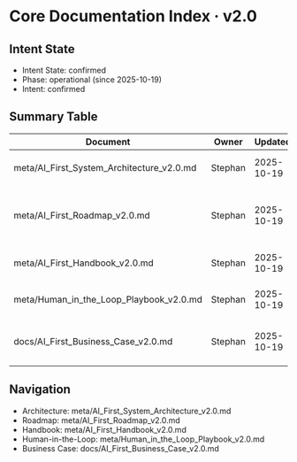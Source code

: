 # Core Documentation Index · v2.0

## Intent State
- Intent State: confirmed
- Phase: operational (since 2025-10-19)
- Intent: confirmed

## Summary Table
| Document | Owner | Updated | Rhythm | Notes |
| --- | --- | --- | --- | --- |
| meta/AI_First_System_Architecture_v2.0.md | Stephan | 2025-10-19 | Monthly review | Layers, roles, interfaces. |
| meta/AI_First_Roadmap_v2.0.md | Stephan | 2025-10-19 | Bi-weekly cadence (light) | Phases & decision gates (draft intent). |
| meta/AI_First_Handbook_v2.0.md | Stephan | 2025-10-19 | Quarterly | Operating rules and prompts. |
| meta/Human_in_the_Loop_Playbook_v2.0.md | Stephan | 2025-10-19 | Weekly reflection (15 min) | Human oversight loop. |
| docs/AI_First_Business_Case_v2.0.md | Stephan | 2025-10-19 | Monthly checkpoint | Value thesis and metrics seed. |

## Navigation
- Architecture: meta/AI_First_System_Architecture_v2.0.md
- Roadmap: meta/AI_First_Roadmap_v2.0.md
- Handbook: meta/AI_First_Handbook_v2.0.md
- Human-in-the-Loop: meta/Human_in_the_Loop_Playbook_v2.0.md
- Business Case: docs/AI_First_Business_Case_v2.0.md

